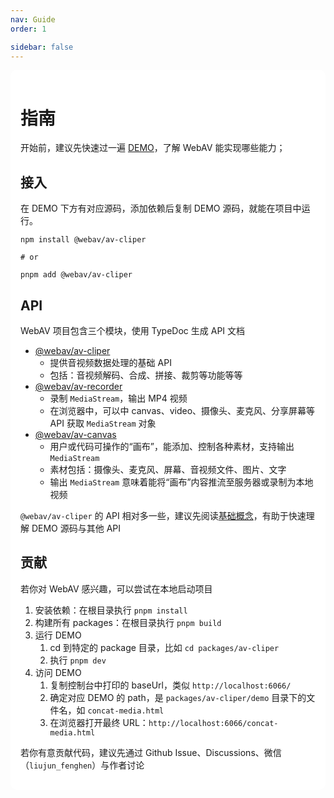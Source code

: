 ```yaml
---
nav: Guide
order: 1

sidebar: false
---
```


<div style="background: #fff; padding: 16px; border-radius: 10px;">

# 指南

开始前，建议先快速过一遍 [DEMO](../demo/1_1-decode-video.md)，了解 WebAV 能实现哪些能力；

## 接入

在 DEMO 下方有对应源码，添加依赖后复制 DEMO 源码，就能在项目中运行。

```shell
npm install @webav/av-cliper

# or

pnpm add @webav/av-cliper
```

## API

WebAV 项目包含三个模块，使用 TypeDoc 生成 API 文档

- [@webav/av-cliper](//bilibili.github.io/WebAV/_api/av-cliper/)
  - 提供音视频数据处理的基础 API
  - 包括：音视频解码、合成、拼接、裁剪等功能等等
- [@webav/av-recorder](//bilibili.github.io/WebAV/_api/av-recorder/)
  - 录制 `MediaStream`，输出 MP4 视频
  - 在浏览器中，可以中 canvas、video、摄像头、麦克风、分享屏幕等 API 获取 `MediaStream` 对象
- [@webav/av-canvas](//bilibili.github.io/WebAV/_api/av-canvas/)
  - 用户或代码可操作的“画布”，能添加、控制各种素材，支持输出 `MediaStream`
  - 素材包括：摄像头、麦克风、屏幕、音视频文件、图片、文字
  - 输出 `MediaStream` 意味着能将“画布”内容推流至服务器或录制为本地视频

`@webav/av-cliper` 的 API 相对多一些，建议先阅读[基础概念](https://bilibili.github.io/WebAV/_api/av-cliper/#md:basic-concepts-%E5%9F%BA%E7%A1%80%E6%A6%82%E5%BF%B5)，有助于快速理解 DEMO 源码与其他 API

## 贡献

若你对 WebAV 感兴趣，可以尝试在本地启动项目

1. 安装依赖：在根目录执行 `pnpm install`
2. 构建所有 packages：在根目录执行 `pnpm build`
3. 运行 DEMO
   1. cd 到特定的 package 目录，比如 `cd packages/av-cliper`
   2. 执行 `pnpm dev`
4. 访问 DEMO
   1. 复制控制台中打印的 baseUrl，类似 `http://localhost:6066/`
   2. 确定对应 DEMO 的 path，是 `packages/av-cliper/demo` 目录下的文件名，如 `concat-media.html`
   3. 在浏览器打开最终 URL：`http://localhost:6066/concat-media.html`

若你有意贡献代码，建议先通过 Github Issue、Discussions、微信（`liujun_fenghen`）与作者讨论

</div>
